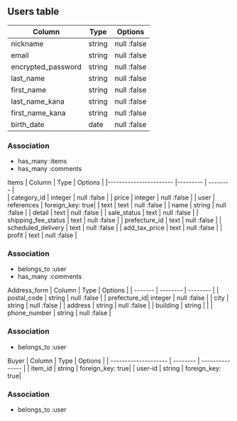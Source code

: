 




## Users table

| Column                | Type   | Options     |
|---------------------  |------- | ---------   |
| nickname              | string | null :false |  
| email                 | string | null :false |
| encrypted_password    | string | null :false |
| last_name             | string | null :false |
| first_name            | string | null :false |
| last_name_kana        | string | null :false |
| first_name_kana       | string | null :false |
| birth_date            | date   | null :false |


### Association
* has_many :items
* has_many :comments





Items
| Column                  | Type       | Options          |
|-----------------------  |---------   | --------         |             
| category_id             | integer    | null :false      |
| price                   | integer    | null :false      |
| user                    | references | foreign_key: true| 
| text                    | text       | null :false      |
| name                    | string     | null :false      |
| detail                  | text       | null :false      |
| sale_status             | text       | null :false      |
| shipping_fee_status     | text       | null :false      |
| prefecture_id           | text       | null :false      |
| scheduled_delivery      | text       | null :false      |
| add_tax_price           | text       | null :false      |
| profit                  | text       | null :false      |

### Association
- belongs_to :user
- has_many   :comments


Address_form
| Column       | Type       | Options      |
| -------      | --------   | --------     |
| postal_code  | string     |  null :false |
| prefecture_id| integer    |  null :false |
| city         | string     |  null :false |
| address      | string     |  null :false |
| building     | string     |              |
| phone_number | string     |  null :false |

### Association
- belongs_to :user
 





Buyer
| Column                | Type       | Options          |
| --------------------  | --------   | ---------------  |
| item_id               | string     | foreign_key: true|
| user-id               | string     | foreign_key: true|
### Association
- belongs_to :user
